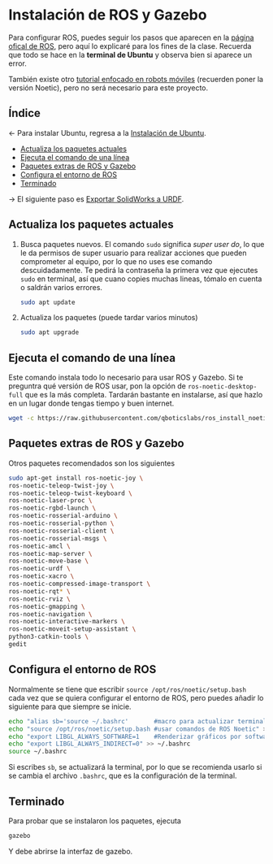 <h1>Instalación de ROS y Gazebo</h1>

Para configurar ROS, puedes seguir los pasos que aparecen en la [página ofical de ROS](https://wiki.ros.org/noetic/Installation/Ubuntu), pero aquí lo explicaré para los fines de la clase. Recuerda que todo se hace en la **terminal de Ubuntu** y observa bien si aparece un error.

También existe otro [tutorial enfocado en robots móviles](https://emanual.robotis.com/docs/en/platform/turtlebot3/quick-start) (recuerden poner la versión Noetic), pero no será necesario para este proyecto.

<h2>Índice</h2>

<- Para instalar Ubuntu, regresa a la [Instalación de Ubuntu](Instalacion-Ubuntu-WSL.md).
- [Actualiza los paquetes actuales](#actualiza-los-paquetes-actuales)
- [Ejecuta el comando de una línea](#ejecuta-el-comando-de-una-línea)
- [Paquetes extras de ROS y Gazebo](#paquetes-extras-de-ros-y-gazebo)
- [Configura el entorno de ROS](#configura-el-entorno-de-ros)
- [Terminado](#terminado)

-> El siguiente paso es [Exportar SolidWorks a URDF](sw2urdf.md).

## Actualiza los paquetes actuales

1. Busca paquetes nuevos. El comando `sudo` significa *super user do*, lo que le da permisos de super usuario para realizar acciones que pueden comprometer al equipo, por lo que no uses ese comando descuidadamente. Te pedirá la contraseña la primera vez que ejecutes `sudo` en terminal, así que cuano copies muchas lineas, tómalo en cuenta o saldrán varios errores.

    ```bash
    sudo apt update
    ```
2. Actualiza los paquetes (puede tardar varios minutos)
   
    ```bash
    sudo apt upgrade
    ```
## Ejecuta el comando de una línea

Este comando instala todo lo necesario para usar ROS y Gazebo. Si te preguntra qué versión de ROS usar, pon la opción de `ros-noetic-desktop-full` que es la más completa. Tardarán bastante en instalarse, así que hazlo en un lugar donde tengas tiempo y buen internet.

```bash
wget -c https://raw.githubusercontent.com/qboticslabs/ros_install_noetic/master/ros_install_noetic.sh && chmod +x ./ros_install_noetic.sh && ./ros_install_noetic.sh
```

## Paquetes extras de ROS y Gazebo
Otros paquetes recomendados son los siguientes
```bash
sudo apt-get install ros-noetic-joy \
ros-noetic-teleop-twist-joy \
ros-noetic-teleop-twist-keyboard \
ros-noetic-laser-proc \
ros-noetic-rgbd-launch \
ros-noetic-rosserial-arduino \
ros-noetic-rosserial-python \
ros-noetic-rosserial-client \
ros-noetic-rosserial-msgs \
ros-noetic-amcl \
ros-noetic-map-server \
ros-noetic-move-base \
ros-noetic-urdf \
ros-noetic-xacro \
ros-noetic-compressed-image-transport \
ros-noetic-rqt* \
ros-noetic-rviz \
ros-noetic-gmapping \
ros-noetic-navigation \
ros-noetic-interactive-markers \
ros-noetic-moveit-setup-assistant \
python3-catkin-tools \
gedit
```

## Configura el entorno de ROS
Normalmente se tiene que escribir `source /opt/ros/noetic/setup.bash` cada vez que se quiera configurar el entorno de ROS, pero puedes añadir lo siguiente para que siempre se inicie.
```bash
echo "alias sb='source ~/.bashrc'       #macro para actualizar terminal" >> ~/.bashrc
echo "source /opt/ros/noetic/setup.bash #usar comandos de ROS Noetic" >> ~/.bashrc
echo "export LIBGL_ALWAYS_SOFTWARE=1    #Renderizar gráficos por software" >> ~/.bashrc
echo "export LIBGL_ALWAYS_INDIRECT=0" >> ~/.bashrc
source ~/.bashrc
```
Si escribes `sb`, se actualizará la terminal, por lo que se recomienda usarlo si se cambia el archivo `.bashrc`, que es la configuración de la terminal.

## Terminado
Para probar que se instalaron los paquetes, ejecuta 
```bash
gazebo
```
Y debe abrirse la interfaz de gazebo. 
